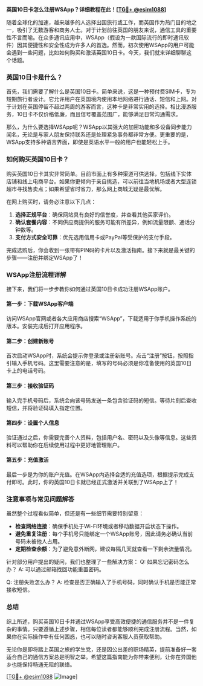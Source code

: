 **英国10日卡怎么注册WSApp？详细教程在此！[[TG💪+ @esim1088](https://t.me/s/esim1088)]**

随着全球化的加速，越来越多的人选择出国旅行或工作，而英国作为热门目的地之一，吸引了无数游客和商务人士。对于计划前往英国的朋友来说，通信工具的重要性不言而喻。在众多通讯应用中，WSApp（假设为一款国际流行的即时通讯软件）因其便捷性和安全性成为许多人的首选。然而，初次使用WSApp的用户可能会遇到一些问题，比如如何购买和激活英国10日卡。今天，我们就来详细聊聊这个话题。

### 英国10日卡是什么？

首先，我们需要了解什么是英国10日卡。简单来说，这是一种预付费SIM卡，专为短期旅行者设计。它允许用户在英国境内使用本地网络进行通话、短信和上网。对于计划在英国停留不超过两周的游客而言，这种卡是非常实用的选择。相比漫游服务，10日卡不仅价格低廉，而且信号覆盖范围广，能够满足日常沟通需求。

那么，为什么要选择WSApp呢？WSApp以其强大的加密功能和多设备同步能力闻名，无论是与家人朋友保持联系还是处理紧急事务都非常方便。更重要的是，WSApp支持多种语言界面，即使是英语水平一般的用户也能轻松上手。

### 如何购买英国10日卡？

购买英国10日卡其实非常简单。目前市面上有多种渠道可供选择，包括线下实体店铺和线上电商平台。如果你更倾向于亲自挑选，可以前往当地机场或者大型连锁超市寻找售卖点；如果希望省时省力，那么网上商城无疑是最优解。

在网上购买时，请务必注意以下几点：
1. **选择正规平台**：确保网站具有良好的信誉度，并查看其他买家评价。
2. **确认套餐内容**：不同供应商提供的服务可能有所差异，例如流量限额、通话分钟数等。
3. **支付方式安全可靠**：优先选用信用卡或PayPal等受保护的支付手段。

完成选购后，你会收到一张带有PIN码的卡片以及激活指南。接下来就是最关键的步骤——注册并绑定WSApp了！

### WSApp注册流程详解

接下来，我们将一步步教你如何通过英国10日卡成功注册WSApp账户。

#### 第一步：下载WSApp客户端
访问WSApp官网或者各大应用商店搜索“WSApp”，下载适用于你手机操作系统的版本。安装完成后打开应用程序。

#### 第二步：创建新账号
首次启动WSApp时，系统会提示你登录或注册新账号。点击“注册”按钮，按照指引输入手机号码。这里需要注意的是，填写的号码必须是你准备使用的英国10日卡上的电话号码。

#### 第三步：接收验证码
输入完手机号码后，系统会向该号码发送一条包含验证码的短信。等待片刻后查收短信，并将验证码填入指定位置。

#### 第四步：设置个人信息
验证通过之后，你需要完善个人资料，包括用户名、密码以及头像等信息。这些资料可以帮助你在后续使用过程中更好地管理账户。

#### 第五步：充值激活
最后一步是为你的账户充值。在WSApp内选择合适的充值选项，根据提示完成支付即可。此时，你的英国10日卡就已经正式激活并关联到了WSApp上了！

### 注意事项与常见问题解答

虽然整个过程看似简单，但还是有一些细节需要特别留意：

- **检查网络连接**：确保手机处于Wi-Fi环境或者移动数据开启状态下操作。
- **避免重复注册**：每个手机号只能绑定一个WSApp账号，因此请务必确认当前号码未被他人占用。
- **定期检查余额**：为了避免意外断网，建议每隔几天就查看一下剩余流量情况。

针对部分用户提出的疑问，我们也整理了一些解决方案：
Q: 如果忘记密码怎么办？
A: 可以通过邮箱找回功能重置密码。

Q: 注册失败怎么办？
A: 检查是否正确输入了手机号码，同时确认手机是否能正常接收短信。

### 总结

综上所述，购买英国10日卡并通过WSApp享受高效便捷的通信服务并不是一件复杂的事情。只要遵循上述步骤，相信每位读者都能够顺利完成注册流程。当然，如果你在实际操作中有任何困惑，也可以随时咨询客服人员获取帮助。

无论你是即将踏上英国之旅的学生党，还是因公出差的职场精英，提前准备好一套适合自己的通信方案总是明智之举。希望这篇指南能为你带来便利，让你在异国他乡也能保持畅通无阻的联络。

[[TG💪+ @esim1088](https://t.me/s/esim1088) ![Image](https://i.postimg.cc/4NQfJmqS/Snipaste-2025-05-13-00-14-12.png)]